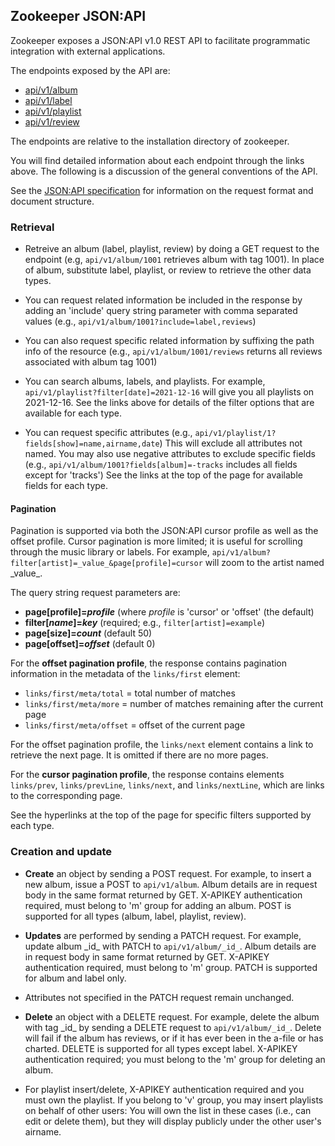 ## Zookeeper JSON:API

Zookeeper exposes a JSON:API v1.0 REST API to facilitate programmatic
integration with external applications.

The endpoints exposed by the API are:

* [api/v1/album](Albums.md)
* [api/v1/label](Labels.md)
* [api/v1/playlist](Playlists.md)
* [api/v1/review](Reviews.md)

The endpoints are relative to the installation directory of zookeeper.

You will find detailed information about each endpoint through the
links above.  The following is a discussion of the general conventions
of the API.

See the [JSON:API specification](https://jsonapi.org/format/) for
information on the request format and document structure.

### Retrieval

* Retreive an album (label, playlist, review) by doing a GET request
  to the endpoint (e.g, `api/v1/album/1001` retrieves album with tag
  1001).  In place of album, substitute label, playlist, or review to
  retrieve the other data types.

* You can request related information be included in the response by
  adding an 'include' query string parameter with comma separated
  values (e.g., `api/v1/album/1001?include=label,reviews`)

* You can also request specific related information by suffixing the
  path info of the resource (e.g., `api/v1/album/1001/reviews` returns
  all reviews associated with album tag 1001)

* You can search albums, labels, and playlists.  For example,
  `api/v1/playlist?filter[date]=2021-12-16` will give you all
  playlists on 2021-12-16.  See the links above for details of the
  filter options that are available for each type.

* You can request specific attributes (e.g.,
  `api/v1/playlist/1?fields[show]=name,airname,date`) This will
  exclude all attributes not named.  You may also use negative
  attributes to exclude specific fields (e.g.,
  `api/v1/album/1001?fields[album]=-tracks` includes all fields except
  for 'tracks')  See the links at the top of the page for available fields
  for each type.

#### Pagination

Pagination is supported via both the JSON:API cursor profile as well
as the offset profile.  Cursor pagination is more limited; it is
useful for scrolling through the music library or labels.  For
example, `api/v1/album?filter[artist]=_value_&page[profile]=cursor`
will zoom to the artist named \_value_.

The query string request parameters are:
  * **page[profile]=_profile_** (where _profile_ is 'cursor' or 'offset' (the default)
  * **filter[_name_]=_key_** (required; e.g., `filter[artist]=example`)
  * **page[size]=_count_** (default 50)
  * **page[offset]=_offset_** (default 0)

For the **offset pagination profile**, the response contains
pagination information in the metadata of the `links/first` element:
  * `links/first/meta/total` = total number of matches
  * `links/first/meta/more` = number of matches remaining after the current page
  * `links/first/meta/offset` = offset of the current page

For the offset pagination profile, the `links/next` element contains a
link to retrieve the next page.  It is omitted if there are no more
pages.

For the **cursor pagination profile**, the response contains elements
`links/prev`, `links/prevLine`, `links/next`, and `links/nextLine`, which
are links to the corresponding page.

See the hyperlinks at the top of the page for specific filters
supported by each type.

### Creation and update

* **Create** an object by sending a POST request.  For example, to
    insert a new album, issue a POST to `api/v1/album`.  Album details
    are in request body in the same format returned by GET.  X-APIKEY
    authentication required, must belong to 'm' group for adding an
    album.  POST is supported for all types (album, label, playlist,
    review).

* **Updates** are performed by sending a PATCH request.  For example,
    update album \_id_ with PATCH to `api/v1/album/_id_`.  Album details
    are in request body in same format returned by GET.  X-APIKEY
    authentication required, must belong to 'm' group.  PATCH is
    supported for album and label only.

* Attributes not specified in the PATCH request remain unchanged.

* **Delete** an object with a DELETE request.  For example, delete the
    album with tag \_id_ by sending a DELETE request to
    `api/v1/album/_id_`.  Delete will fail if the album has reviews,
    or if it has ever been in the a-file or has charted.  DELETE is
    supported for all types except label.  X-APIKEY authentication
    required; you must belong to the 'm' group for deleting an album.

* For playlist insert/delete, X-APIKEY authentication required and you
  must own the playlist.  If you belong to 'v' group, you may insert
  playlists on behalf of other users: You will own the list in these
  cases (i.e., can edit or delete them), but they will display
  publicly under the other user's airname.

